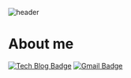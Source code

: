 ![header](https://capsule-render.vercel.app/api?type=soft&color=gradient&height=300&section=header&text=StandardCircle&fontSize=90&animation=fadeIn)


# About me 
[![Tech Blog Badge](http://img.shields.io/badge/-StandardCircle-black?style=flat-square&logo=github&link=https://github.com/StandardCircle/)](https://github.com/StandardCircle/) 
[![Gmail Badge](https://img.shields.io/badge/mae01181@gmail.com-d14836?style=flat-square&logo=Gmail&logoColor=white&link=mailto:mae01181@gmail.com)](mailto:mae01181@gmail.com)
